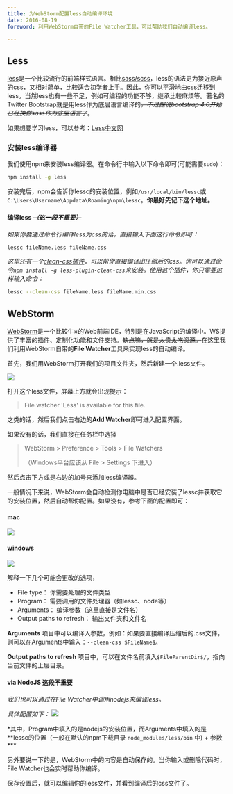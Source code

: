 ```yaml
---
title: 为WebStorm配置less自动编译环境
date: 2016-08-19
foreword: 利用WebStorm自带的File Watcher工具，可以帮助我们自动编译less。

---
```


## Less

[less](http://lesscss.org/)是一个比较流行的前端样式语言。相比[sass/scss](http://sass-lang.com/)，less的语法更为接近原声的css，又相对简单，比较适合初学者上手。因此，你可以平滑地由css迁移到less。当然less也有一些不足，例如可编程的功能不够，继承比较麻烦等。著名的Twitter Bootstrap就是用less作为底层语言编译的~~*，不过据说bootstrap 4.0开始已经换做sass作为底层语言了*~~。

如果想要学习less，可以参考：[Less中文网](http://lesscss.cn/)

### 安装less编译器

我们使用npm来安装less编译器。在命令行中输入以下命令即可(可能需要`sudo`)：

```bash
npm install -g less
```

安装完后，npm会告诉你lessc的安装位置，例如`/usr/local/bin/lessc`或`C:\Users\Username\Appdata\Roaming\npm\lessc`。**你最好先记下这个地址。**

#### 编译less *~~（这一段不重要）~~*

*如果你要通过命令行编译less为css的话，直接输入下面这行命令即可：*
```bash
lessc fileName.less fileName.css
```

*这里还有一个[clean-css插件](https://github.com/less/less-plugin-clean-css)，可以帮你直接编译出压缩后的css。你可以通过命令`npm install -g less-plugin-clean-css`来安装。使用这个插件，你只需要这样输入命令：*

```bash
lessc --clean-css fileName.less fileName.min.css
```

## WebStorm

[WebStorm](https://www.jetbrains.com/webstorm/)是一个比较牛×的Web前端IDE，特别是在JavaScript的编译中。WS提供了丰富的插件、定制化功能和文件支持。~~缺点嘛，就是太贵太吃资源。~~在这里我们利用WebStorm自带的**File Watcher**工具来实现less的自动编译。

首先，我们用WebStorm打开我们的项目文件夹，然后新建一个.less文件。

![](http://morensblog-static.tengtengtengteng.com/img/post/20160820webstorm-less1.png)

打开这个less文件，屏幕上方就会出现提示：
 > File watcher 'Less' is available for this file.
 
之类的话，然后我们点击右边的**Add Watcher**即可进入配置界面。

如果没有的话，我们直接在任务栏中选择
> WebStorm > Preference > Tools > File Watchers
>
> （Windows平台应该从 File > Settings 下进入）

然后点击下方或是右边的加号来添加less编译器。

一般情况下来说，WebStorm会自动检测你电脑中是否已经安装了lessc并获取它的安装位置，然后自动帮你配置。如果没有，参考下面的配置即可：

#### mac

![](http://morensblog-static.tengtengtengteng.com/img/post/20160820webstorm-less2.png)

#### windows

![](http://morensblog-static.tengtengtengteng.com/img/post/20160820webstorm-less3.png)

解释一下几个可能会更改的选项，

- File type： 你需要处理的文件类型
- Program： 需要调用的文件处理器（如lessc、node等）
- Arguments： 编译参数（这里直接是文件名）
- Output paths to refresh： 输出文件夹和文件名

**Arguments** 项目中可以编译入参数，例如：如果要直接编译压缩后的.css文件，则可以在Arguments中输入：`--clean-css $FileName$`。

**Output paths to refresh** 项目中，可以在文件名前填入`$FileParentDir$/`，指向当前文件的上层目录。

#### via NodeJS ~~这段不重要~~

*我们也可以通过在File Watcher中调用nodejs来编译less。*

*具体配置如下：*
![](http://morensblog-static.tengtengtengteng.com/img/post/20160820webstorm-less5.png)

*其中，Program中填入的是nodejs的安装位置，而Arguments中填入的是 **lessc的位置（一般在默认的npm下载目录 `node_modules/less/bin` 中) + 参数 ***

另外要说一下的是，WebStorm中的内容是自动保存的。当你输入或删除代码时，File Watcher也会实时帮助你编译。

保存设置后，就可以编辑你的less文件，并看到编译后的css文件了。

